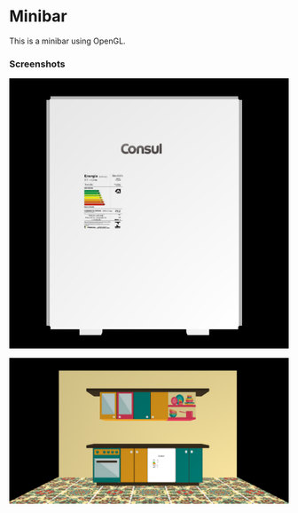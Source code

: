 # Minibar

This is a minibar using OpenGL.


### Screenshots
![Demo](Capturar.png)

![Demo](Capturar2.png)
